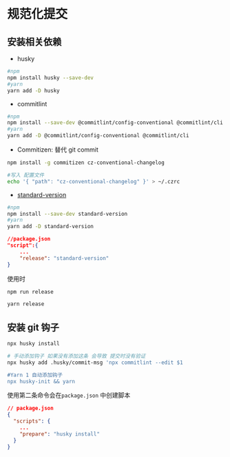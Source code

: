 # 规范化提交

## 安装相关依赖

+ husky

```bash
#npm
npm install husky --save-dev
#yarn
yarn add -D husky
```

+ commitlint

```bash
#npm
npm install --save-dev @commitlint/config-conventional @commitlint/cli
#yarn
yarn add -D @commitlint/config-conventional @commitlint/cli
```

+ Commitizen: 替代 git commit

```bash
npm install -g commitizen cz-conventional-changelog

#写入 配置文件
echo '{ "path": "cz-conventional-changelog" }' > ~/.czrc
```

+  [standard-version](https://link.zhihu.com/?target=https%3A//github.com/conventional-changelog/standard-version)

```bash
#npm
npm install --save-dev standard-version
#yarn
yarn add -D standard-version
```

```json
//package.json
"script":{
    ...
    "release": "standard-version"
}
```
使用时
```bash
npm run release

yarn release
 ```
## 安装 git 钩子

```bash
npx husky install
```

```bash
# 手动添加钩子 如果没有添加这条 会导致 提交时没有验证
npx husky add .husky/commit-msg 'npx commitlint --edit $1

#Yarn 1 自动添加钩子
npx husky-init && yarn
```
使用第二条命令会在`package.json` 中创建脚本

```json
// package.json
{
  "scripts": {
    ...
    "prepare": "husky install"
  }
}
```
